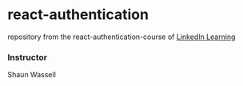 # react-authentication

repository from the react-authentication-course of [LinkedIn Learning](https://www.linkedin.com/learning)

### Instructor

Shaun Wassell
